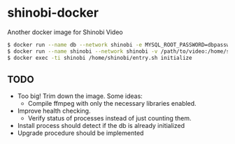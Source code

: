 # shinobi-docker
Another docker image for Shinobi Video

```bash
$ docker run --name db --network shinobi -e MYSQL_ROOT_PASSWORD=dbpasswd -d mariadb:latest
$ docker run --name shinobi --network shinobi -v /path/to/video:/home/shinobi/Shinobi/videos -p 8080:8080 -d shinobi-docker:1.0
$ docker exec -ti shinobi /home/shinobi/entry.sh initialize
```

## TODO

* Too big! Trim down the image. Some ideas:
  * Compile ffmpeg with only the necessary libraries enabled.
* Improve health checking.
  * Verify status of processes instead of just counting them.
* Install process should detect if the db is already initialized
* Upgrade procedure should be implemented

